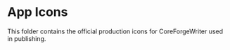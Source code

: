# App Icons

This folder contains the official production icons for CoreForgeWriter used in publishing.
